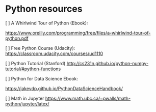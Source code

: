 # Python resources

[ ] A Whirlwind Tour of Python (Ebook):

https://www.oreilly.com/programming/free/files/a-whirlwind-tour-of-python.pdf

[ ] Free Python Course (Udacity):
https://classroom.udacity.com/courses/ud1110

[ ] Python Tutorial (Stanford)
http://cs231n.github.io/python-numpy-tutorial/#python-functions

[ ] Python for Data Science Ebook:

https://jakevdp.github.io/PythonDataScienceHandbook/

[ ] Math in Jupyter
https://www.math.ubc.ca/~pwalls/math-python/jupyter/latex/
